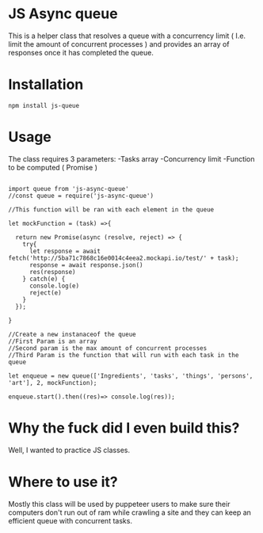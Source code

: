 # JS Async queue

This is a helper class that resolves a queue with a concurrency limit ( I.e. limit the amount of concurrent processes ) and provides an array of responses once it has completed the queue.

# Installation

``` npm install js-queue ```

# Usage

The class requires 3 parameters:
-Tasks array
-Concurrency limit
-Function to be computed ( Promise )

```

import queue from 'js-async-queue'
//const queue = require('js-async-queue')

//This function will be ran with each element in the queue

let mockFunction = (task) =>{

  return new Promise(async (resolve, reject) => {
    try{
      let response = await fetch('http://5ba71c7868c16e0014c4eea2.mockapi.io/test/' + task);
      response = await response.json()
      res(response)
    } catch(e) {
      console.log(e)
      reject(e)
    }
  });

}

//Create a new instanaceof the queue
//First Param is an array
//Second param is the max amount of concurrent processes
//Third Param is the function that will run with each task in the queue

let enqueue = new queue(['Ingredients', 'tasks', 'things', 'persons', 'art'], 2, mockFunction);

enqueue.start().then((res)=> console.log(res));

```

# Why the fuck did I even build this?

Well, I wanted to practice JS classes.

# Where to use it?

Mostly this class will be used by puppeteer users to make sure their computers don't run out of ram while crawling a site and they can keep an efficient queue with concurrent tasks.
